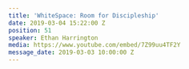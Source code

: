 ```yaml
---
title: 'WhiteSpace: Room for Discipleship'
date: 2019-03-04 15:22:00 Z
position: 51
speaker: Ethan Harrington
media: https://www.youtube.com/embed/7Z99uu4TF2Y
message_date: 2019-03-03 10:00:00 Z
---
```


